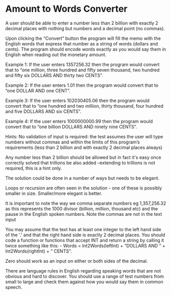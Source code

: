 # Amount to Words Converter

A user should be able to enter a number less than 2 billion with exactly 2 decimal places with nothing but numbers and a decimal point (no commas).

Upon clicking the “Convert” button the program will fill the memo with the English words that express that number as a string of words (dollars and cents). The program should encode words exactly as you would say them in English when reading out the monetary amount.

Example 1:
If the user enters 1357256.32 then the program would convert that to “one million, three hundred and fifty seven thousand, two hundred and fifty six DOLLARS AND thirty two CENTS”.

Example 2:
If the user enters 1.01 then the program would convert that to “one DOLLAR AND one CENT”.

Example 3:
If the user enters 102030405.06 then the program would convert that to “one hundred and two million, thirty thousand, four hundred and five DOLLARS AND six CENTS”.

Example 4:
If the user enters 1000000000.99 then the program would convert that to “one billion DOLLARS AND ninety nine CENTS”.

Hints:
No validation of input is required: the test assumes the user will type numbers without commas and within the limits of this program’s requirements (less than 2 billion and with exactly 2 decimal places always)

Any number less than 2 billion should be allowed but in fact it's easy once correctly solved that trillions be also added –extending to trillions is not required, this is a hint only.

The solution could be done in a number of ways but needs to be elegant.

Loops or recursion are often seen in the solution - one of these is possibly smaller in size. Smaller/more elegant is better.

It is important to note the way we comma separate numbers eg 1,357,256.32 as this represents the 1000 divisor (billion, million, thousand etc) and the pause in the English spoken numbers. Note the commas are not in the text input

You may assume that the text has at least one integer to the left hand side of the '.' and that the right hand side is exactly 2 decimal places. You should code a function or functions that accept INT and return a string by calling it twice something like this: - Words = Int2Words(leftInt) + “DOLLARS AND ”  + Int2Words(rightInt) + “ CENTS”.

Zero should work as an input on either or both sides of the decimal.

There are language rules in English regarding speaking words that are not obvious and hard to discover. You should use a range of test numbers from small to large and check them against how you would say them in common speech.